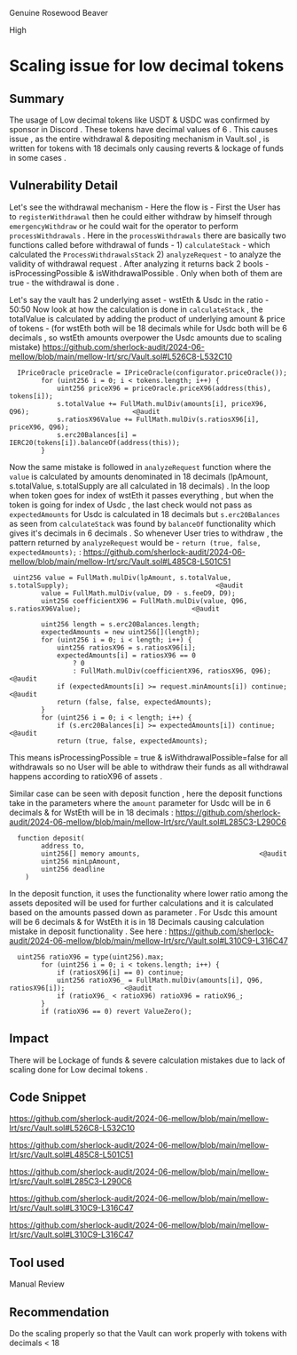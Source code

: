 Genuine Rosewood Beaver

High

# Scaling issue for low decimal tokens

## Summary
The usage of Low decimal tokens like USDT & USDC was confirmed by sponsor in Discord . These tokens have decimal values of 6 . This causes issue , as the entire withdrawal  & depositing mechanism in Vault.sol , is written for tokens with 18 decimals only causing reverts & lockage of funds in some cases . 
## Vulnerability Detail
Let's see the withdrawal mechanism - Here the flow is - First the User has to `registerWithdrawal` then he could either withdraw by himself through `emergencyWithdraw` or he could wait for the operator to perform `processWithdrawals` . 
Here in the  `processWithdrawals` there are basically two functions called before withdrawal of funds - 
              1) `calculateStack` - which calculated the `ProcessWithdrawalsStack` 
              2) `analyzeRequest` - to analyze the validity of withdrawal request . After analyzing it returns back 2 bools -  isProcessingPossible & isWithdrawalPossible . Only when both of them are true - the withdrawal is done . 
  
Let's say the vault has 2 underlying asset - wstEth & Usdc in the ratio - 50:50
Now look at how the calculation is done in `calculateStack` , the totalValue is calculated by adding the product of underlying amount & price of tokens - (for wstEth both will be 18 decimals while for Usdc both will be 6 decimals , so wstEth amounts overpower the Usdc amounts due to scaling mistake)
https://github.com/sherlock-audit/2024-06-mellow/blob/main/mellow-lrt/src/Vault.sol#L526C8-L532C10
```solidity
  IPriceOracle priceOracle = IPriceOracle(configurator.priceOracle());
        for (uint256 i = 0; i < tokens.length; i++) {
            uint256 priceX96 = priceOracle.priceX96(address(this), tokens[i]);
            s.totalValue += FullMath.mulDiv(amounts[i], priceX96, Q96);                          <@audit
            s.ratiosX96Value += FullMath.mulDiv(s.ratiosX96[i], priceX96, Q96);
            s.erc20Balances[i] = IERC20(tokens[i]).balanceOf(address(this));
        }
```
Now the same mistake is followed in `analyzeRequest` function where the `value` is calculated by amounts denominated in 18 decimals (lpAmount, s.totalValue, s.totalSupply are all calculated in 18 decimals)  . In the loop when token goes for index of wstEth it passes everything , but when the token is going for index of Usdc , the last check would not pass as `expectedAmounts` for Usdc is calculated in 18 decimals but `s.erc20Balances` as seen from `calculateStack`  was found by `balanceOf` functionality which gives it's decimals in 6 decimals . So whenever User tries to withdraw , the pattern returned by `analyzeRequest` would be - `return (true, false, expectedAmounts);` : 
https://github.com/sherlock-audit/2024-06-mellow/blob/main/mellow-lrt/src/Vault.sol#L485C8-L501C51
```solidity
 uint256 value = FullMath.mulDiv(lpAmount, s.totalValue, s.totalSupply);                                     <@audit 
        value = FullMath.mulDiv(value, D9 - s.feeD9, D9);
        uint256 coefficientX96 = FullMath.mulDiv(value, Q96, s.ratiosX96Value);                            <@audit

        uint256 length = s.erc20Balances.length;
        expectedAmounts = new uint256[](length);
        for (uint256 i = 0; i < length; i++) {
            uint256 ratiosX96 = s.ratiosX96[i];
            expectedAmounts[i] = ratiosX96 == 0
                ? 0
                : FullMath.mulDiv(coefficientX96, ratiosX96, Q96);                                                      <@audit
            if (expectedAmounts[i] >= request.minAmounts[i]) continue;                                       <@audit
            return (false, false, expectedAmounts);
        }
        for (uint256 i = 0; i < length; i++) {
            if (s.erc20Balances[i] >= expectedAmounts[i]) continue;                              <@audit 
            return (true, false, expectedAmounts);
```
This means isProcessingPossible = true & isWithdrawalPossible=false for all withdrawals so no User will be able to withdraw their funds as all withdrawal happens according to ratioX96 of assets . 

Similar case can be seen with deposit function , here the deposit functions take in the parameters where the `amount` parameter for Usdc will be in 6 decimals & for WstEth will be in 18 decimals : 
https://github.com/sherlock-audit/2024-06-mellow/blob/main/mellow-lrt/src/Vault.sol#L285C3-L290C6
```solidity
  function deposit(
        address to,
        uint256[] memory amounts,                              <@audit
        uint256 minLpAmount,
        uint256 deadline
    )
```
In the deposit function, it uses the functionality where lower ratio among the assets deposited will be used for further calculations and it is calculated based on the amounts passed down as parameter . For Usdc this amount will be 6 decimals & for WstEth it is in 18 Decimals causing calculation mistake in deposit functionality .   See here : 
https://github.com/sherlock-audit/2024-06-mellow/blob/main/mellow-lrt/src/Vault.sol#L310C9-L316C47
```solidity
  uint256 ratioX96 = type(uint256).max;
        for (uint256 i = 0; i < tokens.length; i++) {
            if (ratiosX96[i] == 0) continue;
            uint256 ratioX96_ = FullMath.mulDiv(amounts[i], Q96, ratiosX96[i]);               <@audit
            if (ratioX96_ < ratioX96) ratioX96 = ratioX96_;
        }
        if (ratioX96 == 0) revert ValueZero();
```

## Impact
There will be Lockage of funds & severe calculation mistakes due to lack of scaling done for Low decimal tokens . 
## Code Snippet
https://github.com/sherlock-audit/2024-06-mellow/blob/main/mellow-lrt/src/Vault.sol#L526C8-L532C10

https://github.com/sherlock-audit/2024-06-mellow/blob/main/mellow-lrt/src/Vault.sol#L485C8-L501C51

https://github.com/sherlock-audit/2024-06-mellow/blob/main/mellow-lrt/src/Vault.sol#L285C3-L290C6

https://github.com/sherlock-audit/2024-06-mellow/blob/main/mellow-lrt/src/Vault.sol#L310C9-L316C47

https://github.com/sherlock-audit/2024-06-mellow/blob/main/mellow-lrt/src/Vault.sol#L310C9-L316C47
## Tool used

Manual Review

## Recommendation
Do the scaling properly so that the Vault can work properly with tokens with decimals < 18